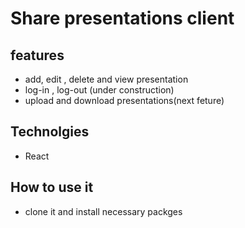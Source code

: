 # Share presentations client

## features

* add, edit , delete and view presentation
* log-in , log-out (under construction)
* upload and download presentations(next feture)

## Technolgies

* React 


## How to use it 

* clone it and install necessary packges